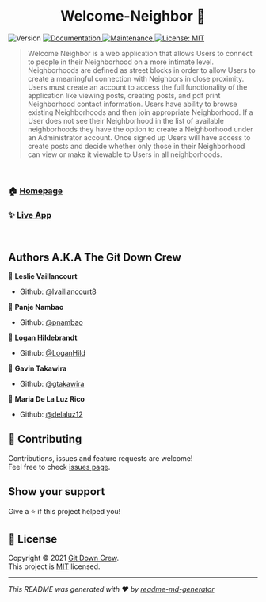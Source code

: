 <h1 align="center">Welcome-Neighbor 👋</h1>
<p>
  <img alt="Version" src="https://img.shields.io/badge/version-1.0.0-blue.svg?cacheSeconds=2592000" />
  <a href="https://github.com/delaluz12/Welcome-Neighbor#readme" target="_blank">
    <img alt="Documentation" src="https://img.shields.io/badge/documentation-yes-brightgreen.svg" />
  </a>
  <a href="https://github.com/delaluz12/readmeG/graphs/commit-activity" target="_blank">
    <img alt="Maintenance" src="https://img.shields.io/badge/Maintained%3F-yes-green.svg" />
  </a>
  <a href="https://github.com/delaluz12/Welcome-Neighbor/blob/main/LICENSE" target="_blank">
    <img alt="License: MIT" src="https://img.shields.io/github/license/delaluz12/Welcome-Neighbor" />
  </a>
</p>

> Welcome Neighbor is a web application that allows Users to connect to people in their Neighborhood on a more intimate level. Neighborhoods are defined as street blocks in order to allow Users to create a meaningful connection with Neighbors in close proximity. Users must create an account to access the full functionality of the application like viewing posts, creating posts, and pdf print Neighborhood contact information. Users have ability to browse existing Neighborhoods and then join appropriate Neighborhood. If a User does not see their Neighborhood in the list of available neighborhoods they have the option to create a Neighborhood under an Administrator account. Once signed up Users will have access to create posts and decide whether only those in their Neighborhood can view or make it viewable to Users in all neighborhoods.


<br>

### 🏠 [Homepage](https://github.com/delaluz12/Welcome-Neighbor)

### ✨ [Live App](https://hello-neighbor.herokuapp.com/)
<br>

## Authors A.K.A The Git Down Crew

👤 **Leslie Vaillancourt**

* Github: [@lvaillancourt8](https://github.com/lvaillancourt8)

👤 **Panje Nambao**

* Github: [@pnambao](https://github.com/pnambao)

👤 **Logan Hildebrandt**

* Github: [@LoganHild](https://github.com/LoganHild)

👤 **Gavin Takawira**

* Github: [@gtakawira](https://github.com/gtakawira)

👤 **Maria De La Luz Rico**

* Github: [@delaluz12](https://github.com/delaluz12)

## 🤝 Contributing

Contributions, issues and feature requests are welcome!<br />Feel free to check [issues page](https://github.com/delaluz12/Welcome-Neighbor/issues). 

## Show your support

Give a ⭐️ if this project helped you!

## 📝 License

Copyright © 2021 [Git Down Crew](https://github.com/delaluz12).<br />
This project is [MIT](https://github.com/delaluz12/Welcome-Neighbor/blob/main/LICENSE) licensed.

***
_This README was generated with ❤️ by [readme-md-generator](https://github.com/kefranabg/readme-md-generator)_







